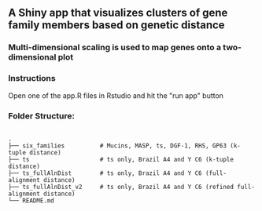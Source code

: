 ## A Shiny app that visualizes clusters of gene family members based on genetic distance
### Multi-dimensional scaling is used to map genes onto a two-dimensional plot

### Instructions
Open one of the app.R files in Rstudio and hit the "run app" button

### Folder Structure:
```

.
├── six_families          # Mucins, MASP, ts, DGF-1, RHS, GP63 (k-tuple distance) 
├── ts                    # ts only, Brazil A4 and Y C6 (k-tuple distance)
├── ts_fullAlnDist        # ts only, Brazil A4 and Y C6 (full-alignment distance)
├── ts_fullAlnDist_v2     # ts only, Brazil A4 and Y C6 (refined full-alignment distance)
└── README.md

